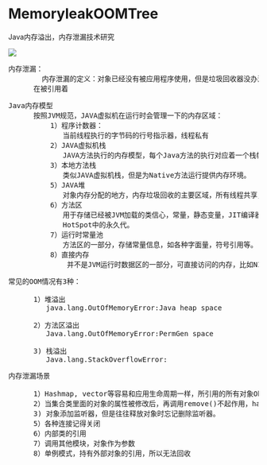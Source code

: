 # MemoryleakOOMTree
Java内存溢出，内存泄漏技术研究

![](https://i.imgur.com/TS9OxVj.png)

<pre>
内存泄漏：
        内存泄漏的定义：对象已经没有被应用程序使用，但是垃圾回收器没办法移除它们，因为还
      在被引用着
</pre>

<pre>
Java内存模型
      按照JVM规范，JAVA虚拟机在运行时会管理一下的内存区域：
          1）程序计数器：
             当前线程执行的字节码的行号指示器，线程私有
          2）JAVA虚拟机栈
             JAVA方法执行的内存模型，每个Java方法的执行对应着一个栈帧的进栈和出栈的操作。
          3）本地方法栈
             类似JAVA虚拟机栈，但是为Native方法运行提供内存环境。
          5）JAVA堆
             对象内存分配的地方，内存垃圾回收的主要区域，所有线程共享，可以分为新生代，老年代。
          6）方法区
             用于存储已经被JVM加载的类信心，常量，静态变量，JIT编译器编译后的代码等数据，
             HotSpot中的永久代。
          7）运行时常量池
             方法区的一部分，存储常量信息，如各种字面量，符号引用等。
          8）直接内存
              并不是JVM运行时数据区的一部分，可直接访问的内存，比如NIO用到的部分。
</pre>

<pre>
常见的OOM情况有3种：

      1）堆溢出
         java.lang.OutOfMemoryError:Java heap space

      2）方法区溢出
         Java.lang.OutOfMemoryError:PermGen space
 
      3) 栈溢出
         Java.lang.StackOverflowError:
</pre>

<pre>
内存泄漏场景

      1）Hashmap, vector等容易和应用生命周期一样，所引用的所有对象Object也不能释放。
      2）当集合类里面的对象的属性被修改后，再调用remove()不起作用，hashcode值发生了变更。
      3) 对象添加监听器，但是往往释放对象时忘记删除监听器。
      5）各种连接记得关闭
      6）内部类的引用
      7）调用其他模块，对象作为参数
      8）单例模式，持有外部对象的引用，所以无法回收
</pre>